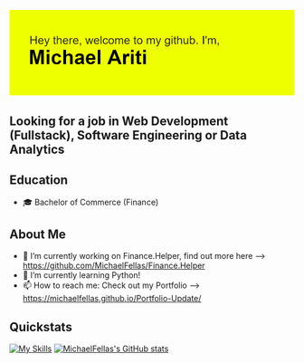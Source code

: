 ![MichaelFellas](https://github.com/MichaelFellas/MichaelFellas/blob/main/header.png?raw=true)

## **Looking for a job in Web Development (Fullstack), Software Engineering or Data Analytics**

## Education

- :mortar_board: Bachelor of Commerce (Finance) 



## About Me

- 🔭 I’m currently working on Finance.Helper, find out more here --> https://github.com/MichaelFellas/Finance.Helper
- 🌱 I’m currently learning Python!
- 📫 How to reach me: Check out my Portfolio --> https://michaelfellas.github.io/Portfolio-Update/

## Quickstats

[![My Skills](https://skills.thijs.gg/icons?i=js,html,css,c,jquery,mongodb,mysql,nodejs,react)](https://skills.thijs.gg)
[![MichaelFellas's GitHub stats](https://github-readme-stats.vercel.app/api?username=MichaelFellas)](https://github.com/anuraghazra/github-readme-stats)

